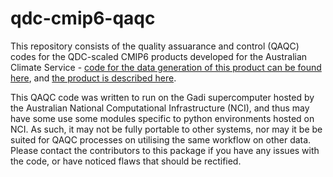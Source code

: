 # qdc-cmip6-qaqc
This repository consists of the quality assuarance and control (QAQC) codes for the QDC-scaled CMIP6 products developed for the Australian Climate Service - [code for the data generation of this product can be found here](https://github.com/AusClimateService/qqscale), and [the product is described here](https://github.com/AusClimateService/qq-workflows/blob/main/qdc-cmip6/specs_qdc-cmip6_v1.md).

This QAQC code was written to run on the Gadi supercomputer hosted by the Australian National Computational Infrastructure (NCI), and thus may have some use some modules specific to python environments hosted on NCI.
As such, it may not be fully portable to other systems, nor may it be be suited for QAQC processes on utilising the same workflow on other data. Please contact the contributors to this package if you have any issues with the code, or have noticed flaws that should be rectified.

